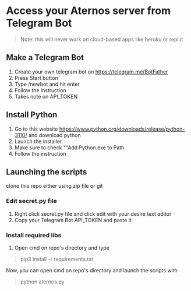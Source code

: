 # Access your Aternos server from Telegram Bot
> Note: this will never work on cloud-based apps like heroku or repl.it

## Make a Telegram Bot
1. Create your own telegram bot on https://telegram.me/BotFather
2. Press Start button
3. Type /newbot and hit enter
4. Follow the instruction
5. Takes note on API_TOKEN

## Install Python
1. Go to this website https://www.python.org/downloads/release/python-3110/ and download python
2. Launch the installer
3. Make sure to check ""Add Python.exe to Path
4. Follow the instruction

## Launching the scripts
clone this repo either using zip file or git

### Edit secret.py file
1. Right click secret.py file and click edit with your desire text editor
2. Copy your Telegram Bot API_TOKEN and paste it

### Install required libs
1. Open cmd on repo's directory and type
> pip3 install -r requirements.txt

Now, you can open cmd on repo's directory and launch the scripts with
> python aternos.py
